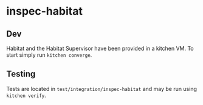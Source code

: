 # inspec-habitat

## Dev

Habitat and the Habitat Supervisor have been provided in a kitchen VM. To start simply run `kitchen converge`.

## Testing

Tests are located in `test/integration/inspec-habitat` and may be run using `kitchen verify`.
